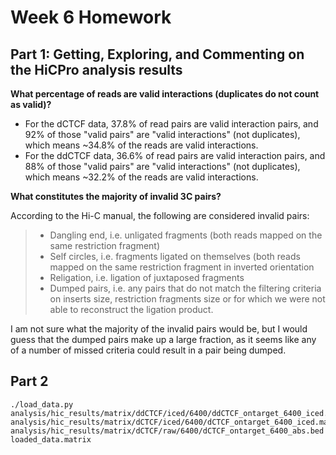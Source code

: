 # Week 6 Homework

## Part 1: Getting, Exploring, and Commenting on the HiCPro analysis results

**What percentage of reads are valid interactions (duplicates do not count as valid)?**

* For the dCTCF data, 37.8% of read pairs are valid interaction pairs, and 92% of those "valid pairs" are "valid interactions" (not duplicates), which means ~34.8% of the reads are valid interactions.
* For the ddCTCF data, 36.6% of read pairs are valid interaction pairs, and 88% of those "valid pairs" are "valid interactions" (not duplicates), which means ~32.2% of the reads are valid interactions.

**What constitutes the majority of invalid 3C pairs?**

According to the Hi-C manual, the following are considered invalid pairs:

> * Dangling end, i.e. unligated fragments (both reads mapped on the same restriction fragment)
> * Self circles, i.e. fragments ligated on themselves (both reads mapped on the same restriction fragment in inverted orientation
> * Religation, i.e. ligation of juxtaposed fragments
> * Dumped pairs, i.e. any pairs that do not match the filtering criteria on inserts size, restriction fragments size or for which we were not able to reconstruct the ligation product.

I am not sure what the majority of the invalid pairs would be, but I would guess that the dumped pairs make up a large fraction, as it seems like any of a number of missed criteria could result in a pair being dumped.

## Part 2

```
./load_data.py analysis/hic_results/matrix/ddCTCF/iced/6400/ddCTCF_ontarget_6400_iced.matrix analysis/hic_results/matrix/dCTCF/iced/6400/dCTCF_ontarget_6400_iced.matrix analysis/hic_results/matrix/dCTCF/raw/6400/dCTCF_ontarget_6400_abs.bed loaded_data.matrix
```